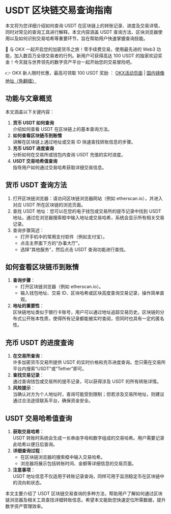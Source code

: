 # USDT 区块链交易查询指南

本文将为您详细介绍如何查询 USDT 在区块链上的转账记录、进度及交易详情，同时对常见的查询工具进行解释。本文内容涵盖 USDT 查询方法、区块浏览器使用以及如何识别交易哈希等重要环节，旨在帮助用户快速掌握查询技能。

🚀 与 OKX 一起开启您的加密货币之旅！零手续费交易，使用最先进的 Web3 功能，加入数百万全球交易者的行列。新用户可获得高达 100 USDT 的独家欢迎奖金！今天就与世界领先的数字资产平台一起开始您的交易冒险吧。

👉 OKX 新人限时优惠，最高可领取 100 USDT 奖励 ： [OKX活动页面](https://bit.ly/OKXe) | [国内镜像地址（免翻墙）](https://bit.ly/okX)

## 功能与文章概览

本文涵盖以下关键内容：

1. **货币 USDT 如何查询**  
   介绍如何查看 USDT 在区块链上的基本查询方法。
2. **如何查看区块链币到账情**  
   讲解在区块链上通过地址或交易 ID 快速查找转账信息的步骤。
3. **充币 USDT 进度查询**  
   分析如何在交易所或钱包内查询 USDT 充值的实时进度。
4. **USDT 交易哈希值查询**  
   指导用户如何通过交易哈希获取详细交易信息。

## 货币 USDT 查询方法

1. 打开区块链浏览器：请访问区块链浏览器网站（例如 etherscan.io），并进入对应 USDT 所在区块链的浏览页面。  
2. 查找 USDT 地址：您可以在您的电子钱包或交易所的提币记录中找到 USDT 地址。通过在浏览器搜索框中输入地址或交易哈希，系统会显示所有相关交易记录。  
3. 查询步骤简述：  
   - 打开手机中的常用支付软件（例如支付宝）。  
   - 点击主界面下方的“办事大厅”。  
   - 选择“其他服务”，然后点击 USDT 查询功能进行查找。

## 如何查看区块链币到账情

1. **查询步骤**：  
   - 打开区块链浏览器（例如 etherscan.io）。  
   - 输入钱包地址、交易 ID、区块哈希或区块高度查询交易记录，操作简单直观。  
2. **地址的重要性**：  
   区块链地址类似于银行卡账号，用户可以通过地址追踪交易历史。区块链的分布式公开账本性质，使得所有记录都能被实时查阅，但同时也具有一定的匿名性。
   
## 充币 USDT 的进度查询

1. **在交易所查询**：  
   许多加密货币交易所提供 USDT 的实时价格和充币进度查询。您只需在交易所平台内搜索“USDT”或“Tether”即可。  
2. **查找交易记录**：  
   通过查询钱包或交易所的提币记录，可以获得涉及 USDT 的所有转账详情。  
3. **风险提示**：  
   当确认对方为个人地址时，查询可能受到限制；但若涉及交易所地址，则建议通过合法途径联系平台，确保资金安全。

## USDT 交易哈希值查询

1. **获取交易哈希**：  
   USDT 转账时系统会生成一长串由字母和数字组成的交易哈希。用户需要记录此哈希以便日后查询。  
2. **详细查询过程**：  
   - 在区块链浏览器的搜索框中输入交易哈希。  
   - 浏览器将展示包括转账时间、金额等详细信息的交易页面。  
3. **注意事项**：  
   USDT 地址信息不仅适用于转账记录查询，同样可用于监测稳定币在区块链中的流向和状态。

本文主要介绍了 USDT 区块链交易查询的多种方法，帮助用户了解如何通过区块链浏览器及相关工具查找详细转账信息。希望本文能助您快速定位所需数据，提升数字资产管理效率。
